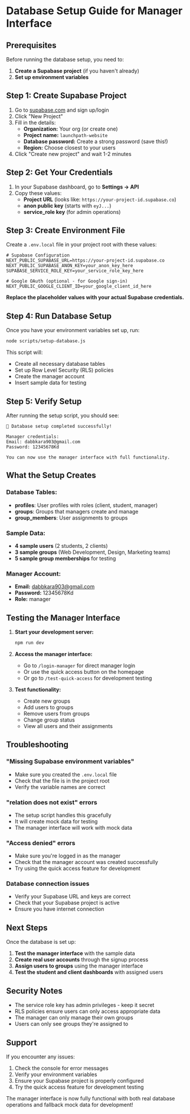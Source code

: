 # Database Setup Guide for Manager Interface

## Prerequisites

Before running the database setup, you need to:

1. **Create a Supabase project** (if you haven't already)
2. **Set up environment variables**

## Step 1: Create Supabase Project

1. Go to [supabase.com](https://supabase.com) and sign up/login
2. Click "New Project"
3. Fill in the details:
   - **Organization:** Your org (or create one)
   - **Project name:** `launchpath-website`
   - **Database password:** Create a strong password (save this!)
   - **Region:** Choose closest to your users
4. Click "Create new project" and wait 1-2 minutes

## Step 2: Get Your Credentials

1. In your Supabase dashboard, go to **Settings → API**
2. Copy these values:
   - **Project URL** (looks like: `https://your-project-id.supabase.co`)
   - **anon public key** (starts with `eyJ...`)
   - **service_role key** (for admin operations)

## Step 3: Create Environment File

Create a `.env.local` file in your project root with these values:

```env
# Supabase Configuration
NEXT_PUBLIC_SUPABASE_URL=https://your-project-id.supabase.co
NEXT_PUBLIC_SUPABASE_ANON_KEY=your_anon_key_here
SUPABASE_SERVICE_ROLE_KEY=your_service_role_key_here

# Google OAuth (optional - for Google sign-in)
NEXT_PUBLIC_GOOGLE_CLIENT_ID=your_google_client_id_here
```

**Replace the placeholder values with your actual Supabase credentials.**

## Step 4: Run Database Setup

Once you have your environment variables set up, run:

```bash
node scripts/setup-database.js
```

This script will:
- Create all necessary database tables
- Set up Row Level Security (RLS) policies
- Create the manager account
- Insert sample data for testing

## Step 5: Verify Setup

After running the setup script, you should see:

```
🎉 Database setup completed successfully!

Manager credentials:
Email: dabbkara903@gmail.com
Password: 12345678Kd

You can now use the manager interface with full functionality.
```

## What the Setup Creates

### Database Tables:
- **profiles**: User profiles with roles (client, student, manager)
- **groups**: Groups that managers create and manage
- **group_members**: User assignments to groups

### Sample Data:
- **4 sample users** (2 students, 2 clients)
- **3 sample groups** (Web Development, Design, Marketing teams)
- **5 sample group memberships** for testing

### Manager Account:
- **Email:** dabbkara903@gmail.com
- **Password:** 12345678Kd
- **Role:** manager

## Testing the Manager Interface

1. **Start your development server:**
   ```bash
   npm run dev
   ```

2. **Access the manager interface:**
   - Go to `/login-manager` for direct manager login
   - Or use the quick access button on the homepage
   - Or go to `/test-quick-access` for development testing

3. **Test functionality:**
   - Create new groups
   - Add users to groups
   - Remove users from groups
   - Change group status
   - View all users and their assignments

## Troubleshooting

### "Missing Supabase environment variables"
- Make sure you created the `.env.local` file
- Check that the file is in the project root
- Verify the variable names are correct

### "relation does not exist" errors
- The setup script handles this gracefully
- It will create mock data for testing
- The manager interface will work with mock data

### "Access denied" errors
- Make sure you're logged in as the manager
- Check that the manager account was created successfully
- Try using the quick access feature for development

### Database connection issues
- Verify your Supabase URL and keys are correct
- Check that your Supabase project is active
- Ensure you have internet connection

## Next Steps

Once the database is set up:

1. **Test the manager interface** with the sample data
2. **Create real user accounts** through the signup process
3. **Assign users to groups** using the manager interface
4. **Test the student and client dashboards** with assigned users

## Security Notes

- The service role key has admin privileges - keep it secret
- RLS policies ensure users can only access appropriate data
- The manager can only manage their own groups
- Users can only see groups they're assigned to

## Support

If you encounter any issues:
1. Check the console for error messages
2. Verify your environment variables
3. Ensure your Supabase project is properly configured
4. Try the quick access feature for development testing

The manager interface is now fully functional with both real database operations and fallback mock data for development! 